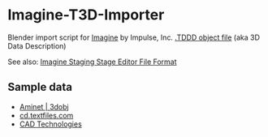 # Imagine-T3D-Importer
Blender import script for [Imagine](https://en.wikipedia.org/wiki/Imagine_(3D_modeling_software)) by Impulse, Inc. [.TDDD object file](http://www.ian.org/ImagineTDDDFormat.html) (aka 3D Data Description)

See also: [Imagine Staging Stage Editor File Format](istg.zip)

## Sample data
- [Aminet | 3dobj](http://aminet.net/pix/3dobj)
- [cd.textfiles.com](http://cd.textfiles.com/zoom2/graphics/raytracing/objects/)
- [CAD Technologies](http://www.imaginefa.com/objects.shtml)
